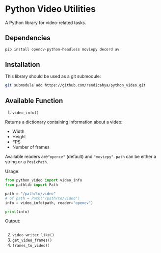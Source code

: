 # Python Video Utilities

A Python library for video-related tasks. 

## Dependencies
```bash
pip install opencv-python-headless moviepy decord av
```

## Installation
This library should be used as a git submodule:
```bash
git submodule add https://github.com/rendicahya/python_video.git
```

## Available Function
1. `video_info()`

Returns a dictionary containing information about a video:
- Width
- Height
- FPS
- Number of frames

Available readers are`"opencv"` (default) and `"moviepy"`. `path` can be either a string or a `PosixPath`.

Usage:
```python
from python_video import video_info
from pathlib import Path

path = "/path/to/video"
# of path = Path("/path/to/video")
info = video_info(path, reader="opencv")

print(info)
```

Output:
```python

```

2. `video_writer_like()`
3. `get_video_frames()`
4. `frames_to_video()`
